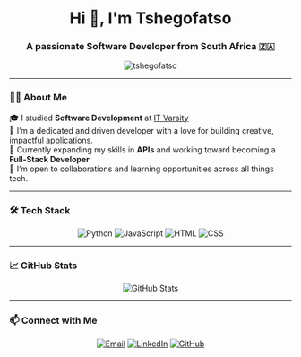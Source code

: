 <h1 align="center">Hi 👋, I'm Tshegofatso</h1>
<h3 align="center">A passionate Software Developer from South Africa 🇿🇦</h3>

<p align="center">
  <img src="https://komarev.com/ghpvc/?username=tshegofatso&label=Profile%20views&color=0e75b6&style=flat" alt="tshegofatso" />
</p>

---

### 👨‍💻 About Me

🎓 I studied **Software Development** at [IT Varsity](https://itvarsity.org/)  
💼 I’m a dedicated and driven developer with a love for building creative, impactful applications.  
🌱 Currently expanding my skills in **APIs** and working toward becoming a **Full-Stack Developer**  
🤝 I’m open to collaborations and learning opportunities across all things tech.

---

### 🛠️ Tech Stack

<p align="center">
  <img src="https://img.shields.io/badge/Python-3776AB?style=for-the-badge&logo=python&logoColor=white" alt="Python"/>
  <img src="https://img.shields.io/badge/JavaScript-F7DF1E?style=for-the-badge&logo=javascript&logoColor=black" alt="JavaScript"/>
  <img src="https://img.shields.io/badge/HTML5-E34F26?style=for-the-badge&logo=html5&logoColor=white" alt="HTML"/>
  <img src="https://img.shields.io/badge/CSS3-1572B6?style=for-the-badge&logo=css3&logoColor=white" alt="CSS"/>
</p>

---

### 📈 GitHub Stats

<p align="center">
  <img src="https://github-readme-stats.vercel.app/api?username=tshegofatso&show_icons=true&theme=radical" alt="GitHub Stats"/>
</p>

---

### 📫 Connect with Me

<p align="center">
  <a href="mailto:youremail@example.com"><img src="https://img.shields.io/badge/Email-D14836?style=for-the-badge&logo=gmail&logoColor=white" alt="Email"/></a>
  <a href="https://linkedin.com/in/yourprofile"><img src="https://img.shields.io/badge/LinkedIn-0077B5?style=for-the-badge&logo=linkedin&logoColor=white" alt="LinkedIn"/></a>
  <a href="https://github.com/tshegofatso"><img src="https://img.shields.io/badge/GitHub-100000?style=for-the-badge&logo=github&logoColor=white" alt="GitHub"/></a>




